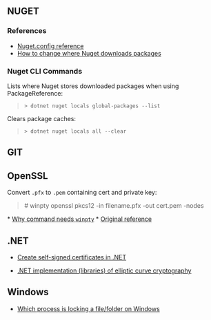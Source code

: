 
## NUGET	

### References
* [Nuget.config reference](https://docs.microsoft.com/en-us/nuget/reference/nuget-config-file)
* [How to change where Nuget downloads packages](https://stackoverflow.com/questions/4092759/is-it-possible-to-change-the-location-of-packages-for-nuget)

### Nuget CLI Commands
Lists where Nuget stores downloaded packages when using PackageReference:
> `> dotnet nuget locals global-packages --list`

Clears package caches:
> `> dotnet nuget locals all --clear`

## GIT

## OpenSSL

Convert `.pfx` to `.pem` containing cert and private key:
>  \# winpty openssl pkcs12 -in filename.pfx -out cert.pem -nodes

\* [Why command needs `winpty`](https://omgdebugging.com/2019/03/17/openssl-hanging-up-when-trying-to-convert-certificates/#:~:text=OpenSSL%20Hanging%20Up%20When%20Trying%20to%20Convert%20Certificates%20on%20Windows,-This%20post%20is&text=This%20issue%20arises%20because%20in,winpty%20before%20the%20entire%20command.)
\* [Original reference](https://www.xolphin.com/support/Certificate_conversions/Convert_pfx_file_to_pem_file)

## .NET

* [Create self-signed certificates in .NET](https://stackoverflow.com/questions/48196350/generate-and-sign-certificate-request-using-pure-net-framework)

* [.NET implementation (libraries) of elliptic curve cryptography](https://stackoverflow.com/questions/690566/net-implementation-libraries-of-elliptic-curve-cryptography)

## Windows
* [Which process is locking a file/folder on Windows](https://superuser.com/questions/117902/find-out-which-process-is-locking-a-file-or-folder-in-windows)
<!--stackedit_data:
eyJoaXN0b3J5IjpbMTAyNTk1NjE3OV19
-->